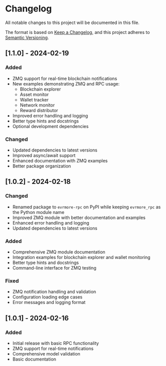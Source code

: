 # Changelog

All notable changes to this project will be documented in this file.

The format is based on [Keep a Changelog](https://keepachangelog.com/en/1.0.0/),
and this project adheres to [Semantic Versioning](https://semver.org/spec/v2.0.0.html).

## [1.1.0] - 2024-02-19

### Added
- ZMQ support for real-time blockchain notifications
- New examples demonstrating ZMQ and RPC usage:
  - Blockchain explorer
  - Asset monitor
  - Wallet tracker
  - Network monitor
  - Reward distributor
- Improved error handling and logging
- Better type hints and docstrings
- Optional development dependencies

### Changed
- Updated dependencies to latest versions
- Improved async/await support
- Enhanced documentation with ZMQ examples
- Better package organization

## [1.0.2] - 2024-02-18

### Changed
- Renamed package to `evrmore-rpc` on PyPI while keeping `evrmore_rpc` as the Python module name
- Improved ZMQ module with better documentation and examples
- Enhanced error handling and logging
- Updated dependencies to latest versions

### Added
- Comprehensive ZMQ module documentation
- Integration examples for blockchain explorer and wallet monitoring
- Better type hints and docstrings
- Command-line interface for ZMQ testing

### Fixed
- ZMQ notification handling and validation
- Configuration loading edge cases
- Error messages and logging format

## [1.0.1] - 2024-02-16

### Added
- Initial release with basic RPC functionality
- ZMQ support for real-time notifications
- Comprehensive model validation
- Basic documentation 